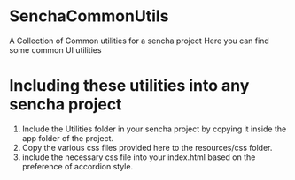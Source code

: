 # SenchaCommonUtils
A Collection of Common utilities for a sencha project
Here you can find some common UI utilities

# Including these utilities into any sencha project
1. Include the Utilities folder in your sencha project by copying it inside the app folder of the project.
2. Copy the various css files provided here to the resources/css folder.
3. include the necessary css file into your index.html based on the preference of accordion style.
